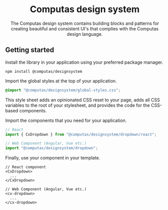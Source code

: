 <h1 align="center">Computas design system</h1>

<p align="center" style="max-width: 70ch; margin-inline: auto">The Computas design system contains building blocks and patterns for creating beautiful and consistent UI's that complies with the Computas design language.
<br>

## Getting started

Install the library in your application using your preferred package manager.

```
npm install @computas/designsystem
```

Import the global styles at the top of your application.

```css
@import "@computas/designsystem/global-styles.css";
```

This style sheet adds an opinionated CSS reset to your page, adds all CSS variables to the root of your stylesheet, and provides the code for the CSS-based components.

Import the components that you need for your application.

```ts
// React
import { CxDropdown } from "@computas/designsystem/dropdown/react";

// Web Component (Angular, Vue etc.)
import "@computas/designsystem/dropdown";
```

Finally, use your component in your template.

```tsx
// React component
<CxDropdown>
  ...
</CxDropdown>

// Web Component (Angular, Vue etc.)
<cx-dropdown>
  ...
</cx-dropdown>
```

